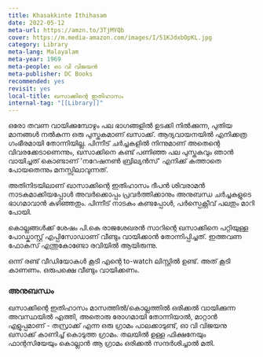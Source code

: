 ```yaml
---
title: Khasakkinte Ithihasam
date: 2022-05-12
meta-url: https://amzn.to/3TjMYQb
cover: https://m.media-amazon.com/images/I/51KJdxbOpKL.jpg
category: Library
meta-lang: Malayalam
meta-year: 1969
meta-people: ഓ വി വിജയൻ
meta-publisher: DC Books
recommended: yes
revisit: yes
local-title: ഖസാക്കിന്റെ ഇതിഹാസം
internal-tag: "[[Library]]"
---
```


ഒരോ തവണ വായിക്കുമ്പോഴും പല ഭാഗങ്ങളിൽ ഉടക്കി നിൽക്കുന്ന, പുതിയ മാനങ്ങൾ നൽകുന്ന ഒരു പുസ്തകമാണ് ഖസാക്ക്. ആദ്യവായനയിൽ എനിക്കത്ര ഗംഭീരമായി തോന്നിയില്ല. പിന്നീട് ചർച്ചകളിൽ നിന്നുമാണ് അതെന്റെ വിവരക്കേടാണെന്നും, ഖസാക്കിനെ കണ്ട് പണിഞ്ഞ പല പുസ്തകവും ഞാൻ വായിച്ചത് കൊണ്ടാണ് 'നറേഷനൺ ബ്രില്യൻസ്' എനിക്ക് കത്താതെ പോയതെന്നും മനസ്സിലാവുന്നത്. 

അതിനിടയിലാണ് ഖാസാക്കിന്റെ ഇതിഹാസം ദീപൻ ശിവരാമൻ നാടകമാക്കിയപ്പോൾ അവർക്കൊപ്പം പ്രവർത്തിക്കാനും അനുബന്ധ ചർച്ചകളുടെ ഭാഗമാവാൻ കഴിഞ്ഞതും. പിന്നീട് നാടകം കണ്ടപ്പോൾ, പർസ്പെക്റ്റീവ് പലതും മാറി പോയി. 

കൊല്ലങ്ങൾക്ക് ശേഷം പി.കെ രാജശേഖരൻ സാറിന്റെ ഖസാക്കിനെ പറ്റിയുള്ള പോഡ്കാസ്റ്റ് എപ്പിസോഡാണ് വീണ്ടും വായിക്കാൻ തോന്നിപ്പിച്ചത്. ഇത്തവണ ഫോകസ് എന്തുകോണ്ടോ രവിയിൽ ആയിരുന്നു. 

ഒന്ന് രണ്ട് വീഡിയോകൾ കൂടി എന്റെ to-watch ലിസ്റ്റിൽ ഉണ്ട്. അത് കൂടി കാണണം. ഒരുപക്ഷെ വീണ്ടും വായിക്കണം. 

### അനുബന്ധം 
ഖസാക്കിന്റെ ഇതിഹാസം മാസത്തിൽ/കൊല്ലത്തിൽ ഒരിക്കൽ വായിക്കുന്ന അവസ്ഥയിൽ എത്തി, അതൊരു രോഗമായി തോന്നിയാൽ, മാറ്റാൻ എളുപ്പമാണ് - തസ്രാക്ക് എന്ന ഒരു ഗ്രാമം പാലക്കാടുണ്ട്, ഓ വി വിജയനു ഖസാക്ക് കാണിച്ച് കൊടുത്ത ഗ്രാമം. തലയിൽ ഉള്ള ഫിക്ഷനേയും ഫാന്റസിയേയും കൊല്ലാൻ ആ ഗ്രാമം ഒരിക്കൽ സന്ദർശിച്ചാൽ മതി. 
